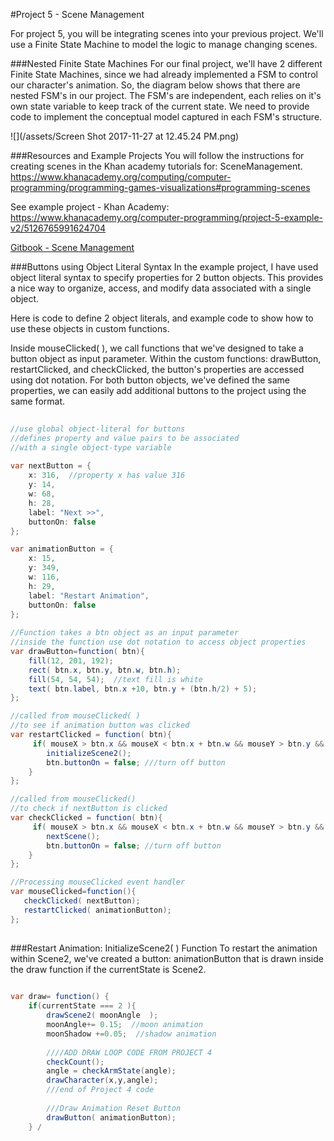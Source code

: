 #Project 5 - Scene Management

For project 5, you will be integrating scenes into your previous project.  We'll use a Finite State Machine to model the logic to manage changing scenes.  

###Nested Finite State Machines 
For our final project, we'll have 2 different Finite State Machines, since we had already implemented a FSM to control our character's animation.  So, the diagram below shows that there are nested FSM's in our project.  The FSM's are independent, each relies on it's own state variable to keep track of the current state.  We need to provide code to implement the conceptual model captured in each FSM's structure.

![](/assets/Screen Shot 2017-11-27 at 12.45.24 PM.png)


###Resources and Example Projects
You will follow the instructions for creating scenes in the Khan academy tutorials for: SceneManagement.
https://www.khanacademy.org/computing/computer-programming/programming-games-visualizations#programming-scenes
 
See example project - Khan Academy:  https://www.khanacademy.org/computer-programming/project-5-example-v2/5126765991624704

[Gitbook - Scene Management](/scene-management-state-variables.md)

###Buttons using Object Literal Syntax
In the example project, I have used object literal syntax to specify properties for 2 button objects.  This provides a nice way to organize, access, and modify data associated with a single object.

Here is code to define 2 object literals, and example code to show how to use these objects in custom functions.

Inside mouseClicked( ), we call functions that we've designed to take a button object as input parameter. Within the custom functions: drawButton, restartClicked, and checkClicked, the button's properties are accessed using dot notation.  For both button objects, we've defined the same properties, we can easily add additional buttons to the project using the same format.   
    

```java
 
//use global object-literal for buttons
//defines property and value pairs to be associated
//with a single object-type variable
    
var nextButton = {
    x: 316,  //property x has value 316
    y: 14,
    w: 68,
    h: 28,
    label: "Next >>",
    buttonOn: false
};

var animationButton = {
    x: 15,
    y: 349,
    w: 116,
    h: 29,
    label: "Restart Animation",
    buttonOn: false
};
    
//Function takes a btn object as an input parameter
//inside the function use dot notation to access object properties
var drawButton=function( btn){
    fill(12, 201, 192);
    rect( btn.x, btn.y, btn.w, btn.h);
    fill(54, 54, 54);  //text fill is white
    text( btn.label, btn.x +10, btn.y + (btn.h/2) + 5);
}; 

//called from mouseClicked( )
//to see if animation button was clicked
var restartClicked = function( btn){
     if( mouseX > btn.x && mouseX < btn.x + btn.w && mouseY > btn.y && mouseY < btn.y + btn.h){
        initializeScene2();
        btn.buttonOn = false; ///turn off button
    }
};

//called from mouseClicked()
//to check if nextButton is clicked
var checkClicked = function( btn){
     if( mouseX > btn.x && mouseX < btn.x + btn.w && mouseY > btn.y && mouseY < btn.y + btn.h){
        nextScene();
        btn.buttonOn = false; //turn off button
    }
};

//Processing mouseClicked event handler
var mouseClicked=function(){
   checkClicked( nextButton);
   restartClicked( animationButton);
};
      
```

###Restart Animation:  InitializeScene2( ) Function
To restart the animation within Scene2, we've created a button:  animationButton that is drawn inside the draw function if the currentState is Scene2. 



```java
 
var draw= function() {
    if(currentState === 2 ){
        drawScene2( moonAngle  );
        moonAngle+= 0.15;  //moon animation
        moonShadow +=0.05;  //shadow animation
     
        ////ADD DRAW LOOP CODE FROM PROJECT 4 
        checkCount();
        angle = checkArmState(angle);
        drawCharacter(x,y,angle); 
        ///end of Project 4 code
   
        ///Draw Animation Reset Button
        drawButton( animationButton);
    } /


```

